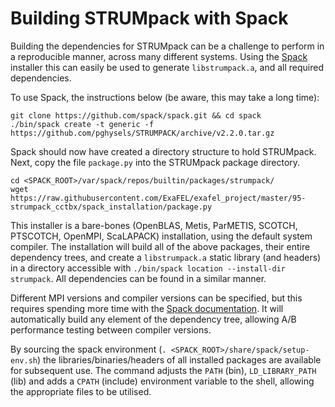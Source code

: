 # Building STRUMpack with Spack
Building the dependencies for STRUMpack can be a challenge to perform in a reproducible manner, across many different systems. Using the [Spack](http://spack.readthedocs.io/en/latest/index.html) installer this can easily be used to generate `libstrumpack.a`, and all required dependencies.

To use Spack, the instructions below (be aware, this may take a long time):

```
git clone https://github.com/spack/spack.git && cd spack
./bin/spack create -t generic -f https://github.com/pghysels/STRUMPACK/archive/v2.2.0.tar.gz
```

Spack should now have created a directory structure to hold STRUMpack. Next, copy the file `package.py` into the STRUMpack package directory.

```
cd <SPACK_ROOT>/var/spack/repos/builtin/packages/strumpack/
wget https://raw.githubusercontent.com/ExaFEL/exafel_project/master/95-strumpack_cctbx/spack_installation/package.py
```

This installer is a bare-bones (OpenBLAS, Metis, ParMETIS, SCOTCH, PTSCOTCH, OpenMPI, ScaLAPACK) installation, using the default system compiler. The installation will build all of the above packages, their entire dependency trees, and create a `libstrumpack.a` static library (and headers) in a directory accessible with `./bin/spack location --install-dir strumpack`. All dependencies can be found in a similar manner.

Different MPI versions and compiler versions can be specified, but this requires spending more time with the [Spack documentation](http://spack.readthedocs.io/en/latest/tutorial_packaging.html#creating-the-package-file). It will automatically build any element of the dependency tree, allowing A/B performance testing between compiler versions.

By sourcing the spack environment (`. <SPACK_ROOT>/share/spack/setup-env.sh`) the libraries/binaries/headers of all installed packages are available for subsequent use. The command adjusts the `PATH` (bin), `LD_LIBRARY_PATH` (lib) and adds a `CPATH` (include) environment variable to the shell, allowing the appropriate files to be utilised.
